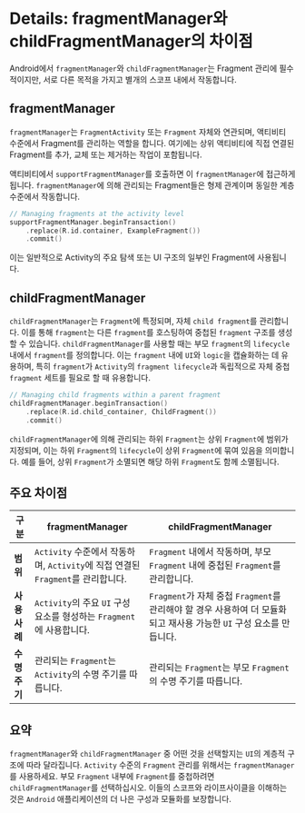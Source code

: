 # Details: fragmentManager와 childFragmentManager의 차이점

Android에서 `fragmentManager`와 `childFragmentManager`는 Fragment 관리에 필수적이지만, 서로 다른 목적을 가지고 별개의 스코프 내에서 작동합니다.

## fragmentManager

`fragmentManager`는 `FragmentActivity` 또는 `Fragment` 자체와 연관되며, 액티비티 수준에서 Fragment를 관리하는 역할을 합니다. 여기에는 상위 액티비티에 직접 연결된 Fragment를 추가, 교체 또는 제거하는 작업이 포함됩니다.

액티비티에서 `supportFragmentManager`를 호출하면 이 `fragmentManager`에 접근하게 됩니다. `fragmentManager`에 의해 관리되는 Fragment들은 형제 관계이며 동일한 계층 수준에서 작동합니다.

```Kotlin
// Managing fragments at the activity level
supportFragmentManager.beginTransaction()
    .replace(R.id.container, ExampleFragment())
    .commit()
```

이는 일반적으로 Activity의 주요 탐색 또는 UI 구조의 일부인 Fragment에 사용됩니다.

## childFragmentManager

`childFragmentManager`는 `Fragment`에 특정되며, 자체 `child fragment`를 관리합니다.
이를 통해 `fragment`는 다른 `fragment`를 호스팅하여 중첩된 `fragment` 구조를 생성할 수 있습니다.
`childFragmentManager`를 사용할 때는 부모 `fragment`의 `lifecycle` 내에서 `fragment`를 정의합니다. 이는 `fragment` 내에 `UI`와 `logic`을 캡슐화하는 데 유용하며, 특히 `fragment`가 `Activity`의 `fragment lifecycle`과 독립적으로 자체 중첩 `fragment` 세트를 필요로 할 때 유용합니다.

```Kotlin
// Managing child fragments within a parent fragment
childFragmentManager.beginTransaction()
    .replace(R.id.child_container, ChildFragment())
    .commit()
```

`childFragmentManager`에 의해 관리되는 하위 `Fragment`는 상위 `Fragment`에 범위가 지정되며, 이는 하위 `Fragment`의 `lifecycle`이 상위 `Fragment`에 묶여 있음을 의미합니다. 예를 들어, 상위 `Fragment`가 소멸되면 해당 하위 `Fragment`도 함께 소멸됩니다.

## 주요 차이점

| 구분        | fragmentManager                                             | childFragmentManager                                                           |
|-----------|-------------------------------------------------------------|--------------------------------------------------------------------------------|
| **범위**    | `Activity` 수준에서 작동하며, `Activity`에 직접 연결된 `Fragment`를 관리합니다. | `Fragment` 내에서 작동하며, 부모 `Fragment` 내에 중첩된 `Fragment`를 관리합니다.                   |
| **사용 사례** | `Activity`의 주요 `UI` 구성 요소를 형성하는 `Fragment`에 사용합니다.          | `Fragment`가 자체 중첩 `Fragment`를 관리해야 할 경우 사용하여 더 모듈화되고 재사용 가능한 `UI` 구성 요소를 만듭니다. |
| **수명 주기** | 관리되는 `Fragment`는 `Activity`의 수명 주기를 따릅니다.                   | 관리되는 `Fragment`는 부모 `Fragment`의 수명 주기를 따릅니다.                                   |

## 요약

`fragmentManager`와 `childFragmentManager` 중 어떤 것을 선택할지는 `UI`의 계층적 구조에 따라 달라집니다. `Activity` 수준의 `Fragment` 관리를 위해서는 `fragmentManager`를 사용하세요. 부모 `Fragment` 내부에 `Fragment`를 중첩하려면 `childFragmentManager`를 선택하십시오. 이들의 스코프와 라이프사이클을 이해하는 것은 `Android` 애플리케이션의 더 나은 구성과 모듈화를 보장합니다.